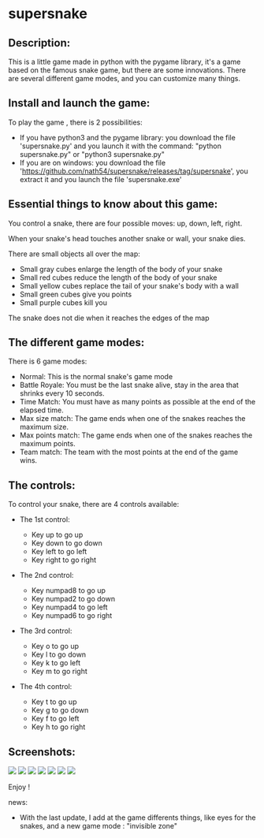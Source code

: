 # supersnake

Description:
------------

This is a little game made in python with the pygame library, it's a game based on the famous snake game, but there are some innovations. There are several different game modes, and you can customize many things.

Install and launch the game:
----------------------------

To play the game , there is 2 possibilities:

- If you have python3 and the pygame library: you download the file 'supersnake.py' and you launch it with the command: "python supersnake.py" or "python3 supersnake.py"
- If you are on windows: you download the file 'https://github.com/nath54/supersnake/releases/tag/supersnake', you extract it and you launch the file 'supersnake.exe'

Essential things to know about this game:
-----------------------------------------

You control a snake, there are four possible moves: up, down, left, right.

When your snake's head touches another snake or wall, your snake dies.

There are small objects all over the map:

- Small gray cubes enlarge the length of the body of your snake
- Small red cubes reduce the length of the body of your snake
- Small yellow cubes replace the tail of your snake's body with a wall
- Small green cubes give you points
- Small purple cubes kill you

The snake does not die when it reaches the edges of the map

The different game modes:
-------------------------

There is 6 game modes:

- Normal: This is the normal snake's game mode 
- Battle Royale: You must be the last snake alive, stay in the area that shrinks every 10 seconds.
- Time Match: You must have as many points as possible at the end of the elapsed time.
- Max size match: The game ends when one of the snakes reaches the maximum size.
- Max points match: The game ends when one of the snakes reaches the maximum points.
- Team match: The team with the most points at the end of the game wins.

The controls:
-------------

To control your snake, there are 4 controls available:
 
- The 1st control:
	- Key up to go up
	- Key down to go down
	- Key left to go left
	- Key right to go right

- The 2nd control:
	- Key numpad8 to go up
	- Key numpad2 to go down
	- Key numpad4 to go left
	- Key numpad6 to go right

- The 3rd control:
	- Key o to go up
	- Key l to go down
	- Key k to go left
	- Key m to go right

- The 4th control:
	- Key t to go up
	- Key g to go down
	- Key f to go left
	- Key h to go right

Screenshots:
------------

![](screenshots/screenshot.jpg)
![](screenshots/screenshot1.jpg)
![](screenshots/screenshot2.jpg)
![](screenshots/screenshot3.jpg)
![](screenshots/screenshot4.jpg)
![](screenshots/screenshot5.jpg)
![](screenshots/screenshot6.jpg)

Enjoy !


news:

 - With the last update, I add at the game differents things, like eyes for the snakes, and a new game mode : "invisible zone"
